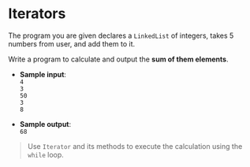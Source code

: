 # Iterators

The program you are given declares a `LinkedList` of integers, takes 5 numbers from user, and add them to it.

Write a program to calculate and output the **sum of them elements**.

- **Sample input**:  
`4`  
`3`  
`50`  
`3`  
`8`  

- **Sample output**:  
`68`  

>Use `Iterator` and its methods to execute the calculation using the `while` loop.
